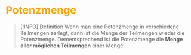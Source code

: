 # <font color = "orange">Potenzmenge</font>
>[!INFO] Definition
>Wenn man eine Potenzmenge in verschiedene Teilmengen zerlegt, dann ist die Menge der Teilmengen wieder die Potenzmenge.
>Dementsprechend ist die Potenzmenge die **Menge aller möglichen Teilmengen** einer Menge.
